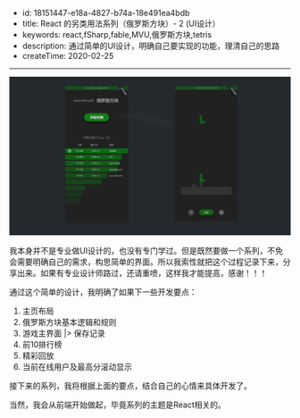 - id: 18151447-e18a-4827-b74a-18e491ea4bdb
- title: React 的另类用法系列（俄罗斯方块）- 2 (UI设计）
- keywords: react,fSharp,fable,MVU,俄罗斯方块,tetris
- description: 通过简单的UI设计，明确自己要实现的功能，理清自己的思路
- createTime: 2020-02-25
---


![design](./design.jpg)

我本身并不是专业做UI设计的，也没有专门学过。但是既然要做一个系列，不免会需要明确自己的需求，构思简单的界面。所以我索性就把这个过程记录下来，分享出来。如果有专业设计师路过，还请重喷，这样我才能提高，感谢！！！



通过这个简单的设计，我明确了如果下一些开发要点：

1. 主页布局
2. 俄罗斯方块基本逻辑和规则
3. 游戏主界面 |> 保存记录
4. 前10排行榜
5. 精彩回放
6. 当前在线用户及最高分滚动显示


接下来的系列，我将根据上面的要点，结合自己的心情来具体开发了。

当然，我会从前端开始做起，毕竟系列的主题是React相关的。
